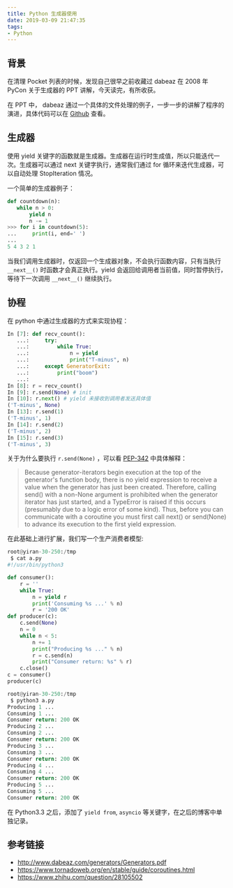 ```yaml
---
title: Python 生成器使用
date: 2019-03-09 21:47:35
tags:
- Python
---
```



## 背景

在清理 Pocket 列表的时候，发现自己很早之前收藏过 dabeaz 在 2008 年 PyCon 关于生成器的 PPT 讲解，今天读完，有所收获。

在 PPT 中， dabeaz 通过一个具体的文件处理的例子，一步一步的讲解了程序的演进，具体代码可以在 [Github](https://github.com/dabeaz/generators) 查看。

## 生成器

使用 yield 关键字的函数就是生成器。生成器在运行时生成值，所以只能迭代一次。生成器可以通过 next 关键字执行，通常我们通过 for 循环来迭代生成器，可以自动处理 StopIteration 情况。

一个简单的生成器例子：
```python
def countdown(n):
   while n > 0:
       yield n
       n -= 1
>>> for i in countdown(5):
...     print(i, end=' ')
...
5 4 3 2 1
```

当我们调用生成器时，仅返回一个生成器对象，不会执行函数内容，只有当执行 `__next__()` 时函数才会真正执行。yield 会返回给调用者当前值，同时暂停执行，等待下一次调用 `__next__()` 继续执行。

## 协程

在 python 中通过生成器的方式来实现协程：

```python
In [7]: def recv_count():
   ...:     try:
   ...:         while True:
   ...:             n = yield
   ...:             print("T-minus", n)
   ...:     except GeneratorExit:
   ...:         print("boom")
   ...:
In [8]: r = recv_count()
In [9]: r.send(None) # init
In [10]: r.next() # yield 未接收到调用者发送具体值
('T-minus', None)
In [13]: r.send(1) 
('T-minus', 1)
In [14]: r.send(2)
('T-minus', 2)
In [15]: r.send(3)
('T-minus', 3)
```

关于为什么要执行 `r.send(None)` ，可以看 [PEP-342](https://www.python.org/dev/peps/pep-0342/) 中具体解释：
> Because generator-iterators begin execution at the top of the generator's function body, there is no yield expression to receive a value when the generator has just been created. Therefore, calling send() with a non-None argument is prohibited when the generator iterator has just started, and a TypeError is raised if this occurs (presumably due to a logic error of some kind). Thus, before you can communicate with a coroutine you must first call next() or send(None) to advance its execution to the first yield expression.


在此基础上进行扩展，我们写一个生产消费者模型:

```python
root@yiran-30-250:/tmp
 $ cat a.py
#!/usr/bin/python3

def consumer():
    r = ''
    while True:
        n = yield r
        print('Consuming %s ...' % n)
        r = '200 OK'
def producer(c):
    c.send(None)
    n = 0
    while n < 5:
        n += 1
        print("Producing %s ..." % n)
        r = c.send(n)
        print("Consumer return: %s" % r)
    c.close()
c = consumer()
producer(c)

root@yiran-30-250:/tmp
 $ python3 a.py
Producing 1 ...
Consuming 1 ...
Consumer return: 200 OK
Producing 2 ...
Consuming 2 ...
Consumer return: 200 OK
Producing 3 ...
Consuming 3 ...
Consumer return: 200 OK
Producing 4 ...
Consuming 4 ...
Consumer return: 200 OK
Producing 5 ...
Consuming 5 ...
Consumer return: 200 OK

```

在 Python3.3 之后，添加了 `yield from`, `asyncio` 等关键字，在之后的博客中单独记录。

## 参考链接

* http://www.dabeaz.com/generators/Generators.pdf
* https://www.tornadoweb.org/en/stable/guide/coroutines.html
* https://www.zhihu.com/question/28105502
